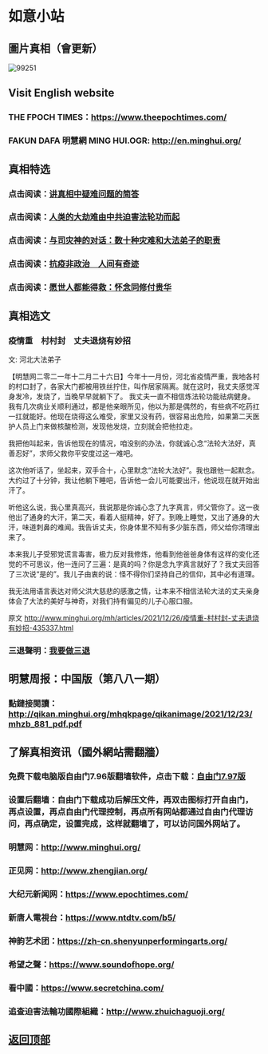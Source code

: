 # 如意小站

## 圖片真相（會更新）

![99251](https://user-images.githubusercontent.com/79625284/147404078-382cda28-9fd3-4be6-84cf-8da82e396166.jpg)

## Visit English website

### THE FPOCH TIMES：https://www.theepochtimes.com/

### FAKUN DAFA 明慧網 MING HUI.OGR: http://en.minghui.org/

## 真相特选

### 点击阅读：[讲真相中疑难问题的简答](https://github.com/pinhe91/jcxw3/tree/main)

### 点击阅读：[人类的大劫难由中共迫害法轮功而起](https://github.com/pinhe91/jcxw4/tree/main) 

### 点击阅读：[与司灾神的对话：数十种灾难和大法弟子的职责](https://github.com/pinhe91/jcxw1/tree/main) 

### 点击阅读：[抗疫非政治　人间有奇迹](https://github.com/pinhe91/jcxw2/tree/main) 

### 点击阅读：[愿世人都能得救：怀念同修付贵华](https://github.com/pinhe91/jcxw5/tree/main)

## 真相选文

### 疫情重　村村封　丈夫退烧有妙招

文: 河北大法弟子 

【明慧网二零二一年十二月二十六日】今年十一月份，河北省疫情严重，我地各村的村口封了，各家大门都被用铁丝拧住，叫作居家隔离。就在这时，我丈夫感觉浑身发冷，发烧了，当晚早早就躺下了。
我丈夫一直不相信炼法轮功能祛病健身。我有几次病业关顺利通过，都是他亲眼所见，他以为那是偶然的，有些病不吃药扛一扛就能好。他现在烧得这么难受，家里又没有药，很容易出危险，如果第二天医护人员上门来做核酸检测，发现他发烧，立刻就会把他拉走。

我把他叫起来，告诉他现在的情况，咱没别的办法，你就诚心念“法轮大法好，真善忍好”，求师父救你平安度过这一难吧。

这次他听话了，坐起来，双手合十，心里默念“法轮大法好”。我也跟他一起默念。大约过了十分钟，我让他躺下睡吧，告诉他一会儿可能要出汗，他说现在就开始出汗了。

听他这么说，我心里真高兴，我说那是你诚心念了九字真言，师父管你了。这一夜他出了通身的大汗，第二天，看着人挺精神，好了。到晚上睡觉，又出了通身的大汗，味道刺鼻的难闻。我告诉丈夫，你身体里不知有多少脏东西，师父给你清理出来了。

本来我儿子受邪党谎言毒害，极力反对我修炼，他看到他爸爸身体有这样的变化还觉的不可思议，他一连问了三遍：是真的吗？你是念九字真言就好了？我丈夫回答了三次说“是的”。我儿子由衷的说：怪不得你们坚持自己的信仰，其中必有道理。

我无法用语言表达对师父洪大慈悲的感激之情，让本来不相信法轮大法的丈夫亲身体会了大法的美好与神奇，对我们持有偏见的儿子心服口服。

原文 http://www.minghui.org/mh/articles/2021/12/26/疫情重-村村封-丈夫退烧有妙招-435337.html

### 三退聲明：[我要做三退](https://tuidang.epochtimes.com/)

## 明慧周报：中国版（第八八一期）

### 點鏈接閱讀：http://qikan.minghui.org/mhqkpage/qikanimage/2021/12/23/mhzb_881_pdf.pdf

## 了解真相资讯（國外網站需翻牆）

### 免费下载电脑版自由门7.96版翻墙软件，点击下载：[自由门7.97版](https://github.com/pinhe91/tuiguang/files/6839679/fg797r.zip)

### 设置后翻墙：自由门下载成功后解压文件，再双击图标打开自由门，再点设置，再点自由门代理控制，再点所有网站都通过自由门代理访问，再点确定，设置完成，这样就翻墙了，可以访问国外网站了。

### 明慧网：http://www.minghui.org/

### 正见网：http://www.zhengjian.org/

### 大纪元新闻网：https://www.epochtimes.com/

### 新唐人電視台：https://www.ntdtv.com/b5/

### 神韵艺术团：https://zh-cn.shenyunperformingarts.org/

### 希望之聲：https://www.soundofhope.org/

### 看中國：https://www.secretchina.com/

### 追查迫害法輪功國際組織：http://www.zhuichaguoji.org/

## [返回顶部](https://git.io/Js3EY)

